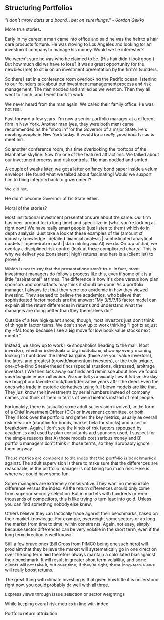 ## Structuring Portfolios

_"I don't throw darts at a board. I bet on sure things." - Gordon Gekko_


More true stories.

Early in my career, a man came into office and said he was the heir to a hair care products fortune.  He was moving to Los Angeles and looking for an investment company to manage his money.  Would we be interested?

We weren't sure he was who he claimed to be.  (His hair didn't look good.)  But how much did we have to lose?  It was a great opportunity for the newbies (me) to sit in on an investment presentation by the firm's founders.

So there I sat in a conference room overlooking the Pacific ocean, listening to our founders talk about our investment management process and risk management.  The man nodded and smiled as we went on.  Then they all went to lunch, and I went back to work.

We never heard from the man again.  We called their family office.  He was not real.

Fast forward a few years.  I'm now a senior portfolio manager at a different firm in New York.  Another man (yes, they were both men) came recommended as the "shoo in" for the Governor of a major State.  He's meeting people in New York today.  It would be a _really_ good idea for us to meet him.

So another conference room, this time overlooking the rooftops of the Manhattan skyline.  Now I'm one of the featured attractions.  We talked about our investment process and risk controls.  The man nodded and smiled.

A couple of weeks later, we got a letter on fancy bond paper inside a velum envelope.  He found what we talked about fascinating!  Would we support him to bring integrity back to government?  

We did not.  

He didn't become Governor of his State either.

Moral of the stories?  

Most institutional investment presentations are about the same:  Our firm has been around for (a long time) and specialize in (what you're looking at right now.)  We have really smart people (just listen to them) which do in depth analysis.  Just take a look at these examples of the (amount of industry knowledge | detailed financial analysis | sophisticated analytical models | impenetrable math | data mining and AI) we do.  On top of that, we overlay a disciplined risk control (look at these complicated charts.)  This is why we deliver you (consistent | high) returns, and here is a (client list) to prove it.

Which is not to say that the presentations aren't true.  In fact, most investment managers do follow a process like this, even if some of it is a little "aspirational" at times.  The difference is how it's done versus how plan sponsors and consultants may think it should be done.  As a portfolio manager, I always felt that they were too academic in how they viewed investing.  They seemed to believe the academics, who believe that sophisticated factor models are the answer: "My 3/5/7/13 factor model can explain all the return differences in returns and understand what the managers are doing better than they themselves do!"

Outside of a few high quant shops, though, most investors just don't think of things in factor terms.  We don't show up to work thinking "I got to adjust my HML today because I see a big move for low book value stocks next month."

Instead, we show up to work like shopaholics heading to the mall.  Most investors, whether individuals or big institutions, show up every morning looking to hunt down the latest bargains (those are your value investors), the latest and greatest (growth/momentum investors), or the truly unique, one-of-a-kind Sneakerhead finds (special situations, distressed, arbitrage investors.)  We then tuck away our finds and reminisce about how we found each bargain in our collection.  We can tell you exactly how it felt on the day we bought our favorite stock/bond/derivative years after the deed.  Even the ones who trade in esoteric derivatives using full blown models are like that.  They just know their investments by serial numbers instead of company names, and think of them in terms of weird metrics instead of real people.

Fortunately, there is (usually) some adult supervision involved, in the form of a Chief Investment Officer (CIO) or investment committee, or both.  They'll look over the portfolio and gather the key metrics, usually an overall risk measure (duration for bonds, market beta for stocks) and a sector breakdown.  Again, I don't see the kinds of risk factors espoused by academics and used by plan consultants and sponsors used, I suspect for the simple reasons that A) those models cost serious money and B) portfolio managers don't think in those terms, so they'll probably ignore them anyway.  

These metrics are compared to the index that the portfolio is benchmarked against.  The adult supervision is there to make sure that the differences are reasonable, ie the portfolio manager is not taking too much risk.  Here is where we could have some fun.

Some managers are extremely conservative.  They want no measurable difference versus the index.  All the return differences should only come from superior security selection.  But in markets with hundreds or even thousands of competitors, this is like trying to turn lead into gold.  Unless you can find something nobody else knew.  

Others believe they can tactically trade against their benchmarks, based on their market knowledge.  For example, overweight some sectors or go long the market from time to time, within constraints.  Again, not easy, simply because sector differences can be very volatile in the short term, even if the long term direction is well known.

Still a few brave ones (Bill Gross from PIMCO being one such hero) will proclaim that they believe the market will systematically go in one direction over the long term and therefore always maintain a calculated bias against their benchmark.  It will result in greater short term volatility, and some clients will not take it, but over time, if they're right, these long-term views will really boost returns.

The great thing with climate investing is that given how little it is understood right now, you could probably do well with all three.




Express views through issue selection or sector weightings

While keeping overall risk metrics in line with index

Portfolio return attribution


